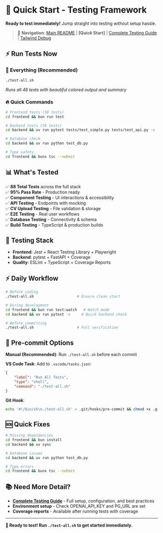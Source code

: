# 🚀 Quick Start - Testing Framework

**Ready to test immediately!** Jump straight into testing without setup hassle.

> 📖 **Navigation**: [Main README](README.md) | **[Quick Start]** | [Complete Testing Guide](TESTING.md) | [Tailwind Debug](frontend/TAILWIND_DEBUG_GUIDE.md)

## ⚡ **Run Tests Now**

### **🎯 Everything (Recommended)**
```bash
./test-all.sh
```
*Runs all 46 tests with beautiful colored output and summary*

### **🔥 Quick Commands**
```bash
# Frontend tests (38 tests)
cd frontend && bun run test

# Backend tests (50 tests)  
cd backend && uv run pytest tests/test_simple.py tests/test_api.py -v

# Database check
cd backend && uv run python test_db.py

# Type safety
cd frontend && bunx tsc --noEmit
```

## 📊 **What's Tested**

✅ **88 Total Tests** across the full stack  
✅ **95% Pass Rate** - Production ready  
✅ **Component Testing** - UI interactions & accessibility  
✅ **API Testing** - Endpoints with mocking  
✅ **CV Upload Testing** - File validation & storage  
✅ **E2E Testing** - Real user workflows  
✅ **Database Testing** - Connectivity & schema  
✅ **Build Testing** - TypeScript & production builds  

## 🎨 **Testing Stack**
- **Frontend**: Jest + React Testing Library + Playwright
- **Backend**: pytest + FastAPI + Coverage
- **Quality**: ESLint + TypeScript + Coverage Reports

## ⚡ **Daily Workflow**

```bash
# Before coding
./test-all.sh                    # Ensure clean start

# During development  
cd frontend && bun run test:watch   # Watch mode
cd backend && uv run pytest -v     # Quick backend check

# Before committing
./test-all.sh                    # Full verification
```

## 🔧 **Pre-commit Options**

**Manual (Recommended)**: Run `./test-all.sh` before each commit

**VS Code Task**: Add to `.vscode/tasks.json`:
```json
{
    "label": "Run All Tests",
    "type": "shell", 
    "command": "./test-all.sh"
}
```

**Git Hook**: 
```bash
echo '#!/bin/sh\n./test-all.sh' > .git/hooks/pre-commit && chmod +x .git/hooks/pre-commit
```

## 🆘 **Quick Fixes**

```bash
# Missing dependencies
cd frontend && bun install
cd backend && uv sync

# Database issues  
cd backend && uv run python test_db.py

# Type errors
cd frontend && bunx tsc --noEmit
```

## 📚 **Need More Detail?**

- **[Complete Testing Guide](TESTING.md)** - Full setup, configuration, and best practices
- **Environment setup** - Check OPENAI_API_KEY and PG_URL are set
- **Coverage reports** - Available after running tests with coverage

---

**🚀 Ready to test! Run `./test-all.sh` to get started immediately.** 